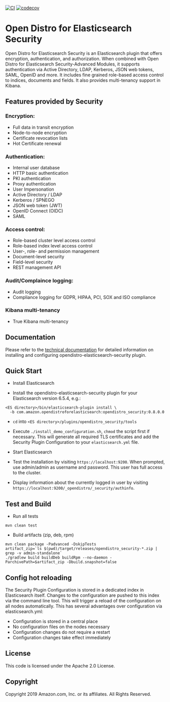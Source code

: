 [![CI](https://github.com/opendistro-for-elasticsearch/security/workflows/CI/badge.svg?branch=main)](https://github.com/opendistro-for-elasticsearch/security/actions)
[![codecov](https://codecov.io/gh/opendistro-for-elasticsearch/security/branch/main/graph/badge.svg)](https://codecov.io/gh/opendistro-for-elasticsearch/security)

# Open Distro for Elasticsearch Security

Open Distro for Elasticsearch Security is an Elasticsearch plugin that offers encryption, authentication, and authorization. When combined with Open Distro for Elasticsearch Security-Advanced Modules, it supports authentication via Active Directory, LDAP, Kerberos, JSON web tokens, SAML, OpenID and more. It includes fine grained role-based access control to indices, documents and fields. It also provides multi-tenancy support in Kibana.

## Features provided by Security

### Encryption:

* Full data in transit encryption
* Node-to-node encryption
* Certificate revocation lists
* Hot Certificate renewal 

### Authentication: 
* Internal user database
* HTTP basic authentication
* PKI authentication
* Proxy authentication
* User Impersonation
* Active Directory / LDAP
* Kerberos / SPNEGO
* JSON web token (JWT)
* OpenID Connect (OIDC)
* SAML

### Access control:
* Role-based cluster level access control
* Role-based index level access control
* User-, role- and permission management
* Document-level security
* Field-level security
* REST management API

### Audit/Complaince logging:
* Audit logging 
* Compliance logging for GDPR, HIPAA, PCI, SOX and ISO compliance

### Kibana multi-tenancy
* True Kibana multi-tenancy



## Documentation

Please refer to the [technical documentation](https://opendistro.github.io/for-elasticsearch-docs/docs/security-configuration/) for detailed information on installing and configuring opendistro-elasticsearch-security plugin.

## Quick Start

* Install Elasticsearch

* Install the opendistro-elasticsearch-security plugin for your Elasticsearch version 6.5.4, e.g.:

```
<ES directory>/bin/elasticsearch-plugin install \
  -b com.amazon.opendistroforelasticsearch:opendistro_security:0.8.0.0
```

* ``cd`` into ``<ES directory>/plugins/opendistro_security/tools``

* Execute ``./install_demo_configuration.sh``, ``chmod`` the script first if necessary. This will generate all required TLS certificates and add the Security Plugin Configuration to your ``elasticsearch.yml`` file. 

* Start Elasticsearch

* Test the installation by visiting ``https://localhost:9200``. When prompted, use admin/admin as username and password. This user has full access to the cluster.

* Display information about the currently logged in user by visiting ``https://localhost:9200/_opendistro/_security/authinfo``.


## Test and Build

* Run all tests

```
mvn clean test
```

* Build artifacts (zip, deb, rpm)

```
mvn clean package -Padvanced -DskipTests
artifact_zip=`ls $(pwd)/target/releases/opendistro_security-*.zip | grep -v admin-standalone`
./gradlew build buildDeb buildRpm --no-daemon -ParchivePath=$artifact_zip -Dbuild.snapshot=false
```


## Config hot reloading

The Security Plugin Configuration is stored in a dedicated index in Elasticsearch itself. Changes to the configuration are pushed to this index via the command line tool. This will trigger a reload of the configuration on all nodes automatically. This has several advantages over configuration via elasticsearch.yml:

* Configuration is stored in a central place
* No configuration files on the nodes necessary
* Configuration changes do not require a restart
* Configuration changes take effect immediately


## License

This code is licensed under the Apache 2.0 License. 

## Copyright

Copyright 2019 Amazon.com, Inc. or its affiliates. All Rights Reserved.

